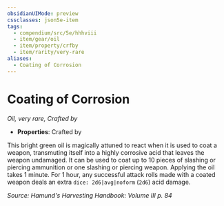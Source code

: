 ```yaml
---
obsidianUIMode: preview
cssclasses: json5e-item
tags:
  - compendium/src/5e/hhhviii
  - item/gear/oil
  - item/property/crfby
  - item/rarity/very-rare
aliases:
  - Coating of Corrosion
---
```

# Coating of Corrosion
*Oil, very rare, Crafted by*  

- **Properties**: Crafted by

This bright green oil is magically attuned to react when it is used to coat a weapon, transmuting itself into a highly corrosive acid that leaves the weapon undamaged. It can be used to coat up to 10 pieces of slashing or piercing ammunition or one slashing or piercing weapon. Applying the oil takes 1 minute. For 1 hour, any successful attack rolls made with a coated weapon deals an extra `dice: 2d6|avg|noform` (`2d6`) acid damage.

*Source: Hamund's Harvesting Handbook: Volume III p. 84*

